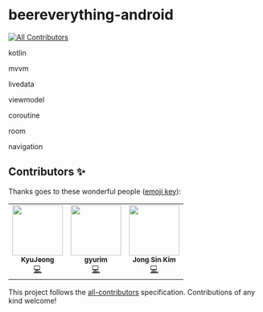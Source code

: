 # beereverything-android
<!-- ALL-CONTRIBUTORS-BADGE:START - Do not remove or modify this section -->
[![All Contributors](https://img.shields.io/badge/all_contributors-3-orange.svg?style=flat-square)](#contributors-)
<!-- ALL-CONTRIBUTORS-BADGE:END -->

kotlin

mvvm

livedata

viewmodel

coroutine

room

navigation

## Contributors ✨

Thanks goes to these wonderful people ([emoji key](https://allcontributors.org/docs/en/emoji-key)):

<!-- ALL-CONTRIBUTORS-LIST:START - Do not remove or modify this section -->
<!-- prettier-ignore-start -->
<!-- markdownlint-disable -->
<table>
  <tr>
    <td align="center"><a href="https://github.com/KyuJeong"><img src="https://avatars2.githubusercontent.com/u/17950699?v=4" width="100px;" alt=""/><br /><sub><b>KyuJeong</b></sub></a><br /><a href="https://github.com/landvibe-service/beereverything-android/commits?author=KyuJeong" title="Code">💻</a></td>
    <td align="center"><a href="https://github.com/gyurim"><img src="https://avatars2.githubusercontent.com/u/31344894?v=4" width="100px;" alt=""/><br /><sub><b>gyurim</b></sub></a><br /><a href="https://github.com/landvibe-service/beereverything-android/commits?author=gyurim" title="Code">💻</a></td>
    <td align="center"><a href="https://jjjoonngg.github.io"><img src="https://avatars1.githubusercontent.com/u/52276038?v=4" width="100px;" alt=""/><br /><sub><b>Jong Sin Kim</b></sub></a><br /><a href="https://github.com/landvibe-service/beereverything-android/commits?author=JJJoonngg" title="Code">💻</a></td>
  </tr>
</table>

<!-- markdownlint-enable -->
<!-- prettier-ignore-end -->
<!-- ALL-CONTRIBUTORS-LIST:END -->

This project follows the [all-contributors](https://github.com/all-contributors/all-contributors) specification. Contributions of any kind welcome!